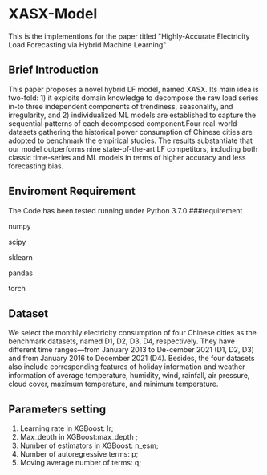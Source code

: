 # XASX-Model

This is the implementions for the paper titled "Highly-Accurate Electricity Load Forecasting via Hybrid Machine Learning"
## Brief Introduction

 This paper proposes a novel hybrid LF model, named XASX. Its main idea is two-fold: 1) it exploits domain knowledge to decompose the raw load series in-to three independent components of trendiness, seasonality, and irregularity, and 2) individualized ML models are established to capture the sequential patterns of each decomposed component.Four real-world datasets gathering the historical power consumption of Chinese cities are adopted to benchmark the empirical studies. The results substantiate that our model outperforms nine state-of-the-art LF competitors, including both classic time-series and ML models in terms of higher accuracy and less forecasting bias. 
## Enviroment Requirement

The Code has been tested running under Python 3.7.0
###requirement

numpy

scipy

sklearn

pandas

torch
## Dataset

We select the monthly electricity consumption of four Chinese cities as the benchmark datasets, named D1, D2, D3, D4, respectively. They have different time ranges—from January 2013 to De-cember 2021 (D1, D2, D3) and from January 2016 to December 2021 (D4). Besides, the four datasets also include corresponding features of holiday information and weather information of average temperature, humidity, wind, rainfall, air pressure, cloud cover, maximum temperature, and minimum temperature.

## Parameters setting
1)	Learning rate in XGBoost: lr;
2)	Max_depth in XGBoost:max_depth ;
3)	Number of estimators in XGBoost: n_esm;
4)	Number of autoregressive terms: p;
5)	Moving average number of terms: q;








